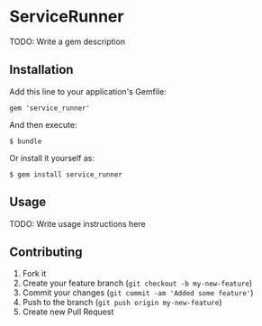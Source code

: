 # ServiceRunner

TODO: Write a gem description

## Installation

Add this line to your application's Gemfile:

    gem 'service_runner'

And then execute:

    $ bundle

Or install it yourself as:

    $ gem install service_runner

## Usage

TODO: Write usage instructions here

## Contributing

1. Fork it
2. Create your feature branch (`git checkout -b my-new-feature`)
3. Commit your changes (`git commit -am 'Added some feature'`)
4. Push to the branch (`git push origin my-new-feature`)
5. Create new Pull Request
